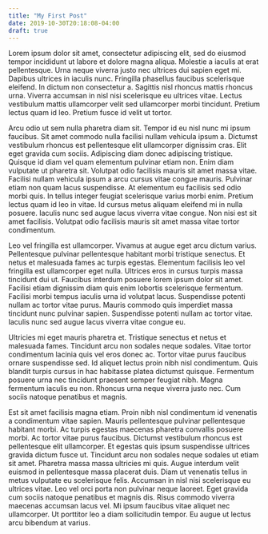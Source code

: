 ```yaml
---
title: "My First Post"
date: 2019-10-30T20:18:08-04:00
draft: true
---
```


Lorem ipsum dolor sit amet, consectetur adipiscing elit, sed do eiusmod tempor incididunt ut labore et dolore magna aliqua. Molestie a iaculis at erat pellentesque. Urna neque viverra justo nec ultrices dui sapien eget mi. Dapibus ultrices in iaculis nunc. Fringilla phasellus faucibus scelerisque eleifend. In dictum non consectetur a. Sagittis nisl rhoncus mattis rhoncus urna. Viverra accumsan in nisl nisi scelerisque eu ultrices vitae. Lectus vestibulum mattis ullamcorper velit sed ullamcorper morbi tincidunt. Pretium lectus quam id leo. Pretium fusce id velit ut tortor.

Arcu odio ut sem nulla pharetra diam sit. Tempor id eu nisl nunc mi ipsum faucibus. Sit amet commodo nulla facilisi nullam vehicula ipsum a. Dictumst vestibulum rhoncus est pellentesque elit ullamcorper dignissim cras. Elit eget gravida cum sociis. Adipiscing diam donec adipiscing tristique. Quisque id diam vel quam elementum pulvinar etiam non. Enim diam vulputate ut pharetra sit. Volutpat odio facilisis mauris sit amet massa vitae. Facilisi nullam vehicula ipsum a arcu cursus vitae congue mauris. Pulvinar etiam non quam lacus suspendisse. At elementum eu facilisis sed odio morbi quis. In tellus integer feugiat scelerisque varius morbi enim. Pretium lectus quam id leo in vitae. Id cursus metus aliquam eleifend mi in nulla posuere. Iaculis nunc sed augue lacus viverra vitae congue. Non nisi est sit amet facilisis. Volutpat odio facilisis mauris sit amet massa vitae tortor condimentum.

Leo vel fringilla est ullamcorper. Vivamus at augue eget arcu dictum varius. Pellentesque pulvinar pellentesque habitant morbi tristique senectus. Et netus et malesuada fames ac turpis egestas. Elementum facilisis leo vel fringilla est ullamcorper eget nulla. Ultrices eros in cursus turpis massa tincidunt dui ut. Faucibus interdum posuere lorem ipsum dolor sit amet. Facilisi etiam dignissim diam quis enim lobortis scelerisque fermentum. Facilisi morbi tempus iaculis urna id volutpat lacus. Suspendisse potenti nullam ac tortor vitae purus. Mauris commodo quis imperdiet massa tincidunt nunc pulvinar sapien. Suspendisse potenti nullam ac tortor vitae. Iaculis nunc sed augue lacus viverra vitae congue eu.

Ultricies mi eget mauris pharetra et. Tristique senectus et netus et malesuada fames. Tincidunt arcu non sodales neque sodales. Vitae tortor condimentum lacinia quis vel eros donec ac. Tortor vitae purus faucibus ornare suspendisse sed. Id aliquet lectus proin nibh nisl condimentum. Quis blandit turpis cursus in hac habitasse platea dictumst quisque. Fermentum posuere urna nec tincidunt praesent semper feugiat nibh. Magna fermentum iaculis eu non. Rhoncus urna neque viverra justo nec. Cum sociis natoque penatibus et magnis.

Est sit amet facilisis magna etiam. Proin nibh nisl condimentum id venenatis a condimentum vitae sapien. Mauris pellentesque pulvinar pellentesque habitant morbi. Ac turpis egestas maecenas pharetra convallis posuere morbi. Ac tortor vitae purus faucibus. Dictumst vestibulum rhoncus est pellentesque elit ullamcorper. Et egestas quis ipsum suspendisse ultrices gravida dictum fusce ut. Tincidunt arcu non sodales neque sodales ut etiam sit amet. Pharetra massa massa ultricies mi quis. Augue interdum velit euismod in pellentesque massa placerat duis. Diam ut venenatis tellus in metus vulputate eu scelerisque felis. Accumsan in nisl nisi scelerisque eu ultrices vitae. Leo vel orci porta non pulvinar neque laoreet. Eget gravida cum sociis natoque penatibus et magnis dis. Risus commodo viverra maecenas accumsan lacus vel. Mi ipsum faucibus vitae aliquet nec ullamcorper. Ut porttitor leo a diam sollicitudin tempor. Eu augue ut lectus arcu bibendum at varius.